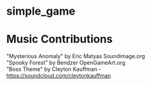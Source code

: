 # simple_game

# Music Contributions
"Mysterious Anomaly" by Eric Matyas Soundimage.org \
"Spooky Forest" by Bendzer OpenGameArt.org \
"Boss Theme" by Cleyton Kauffman - https://soundcloud.com/cleytonkauffman